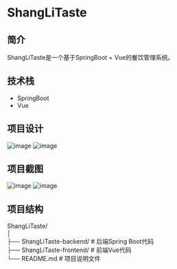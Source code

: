 # ShangLiTaste

## 简介
ShangLiTaste是一个基于SpringBoot + Vue的餐饮管理系统。

## 技术栈
- SpringBoot
- Vue

## 项目设计
![image](https://github.com/user-attachments/assets/fd3a473b-e0e6-423c-b56a-e00754b69888)
![image](https://github.com/user-attachments/assets/513a8c38-1866-4b31-8923-2570fa32f81a)

## 项目截图
![image](https://github.com/user-attachments/assets/3f15e825-35b3-43d4-b03f-bb28ce79fb9a)
![image](https://github.com/user-attachments/assets/34dcdb6b-044a-4d87-be7f-5aa7a6c60e6f)


## 项目结构
ShangLiTaste/  
│  
├── ShangLiTaste-backend/          # 后端Spring Boot代码  
├── ShangLiTaste-frontend/         # 前端Vue代码  
└── README.md         # 项目说明文件  
